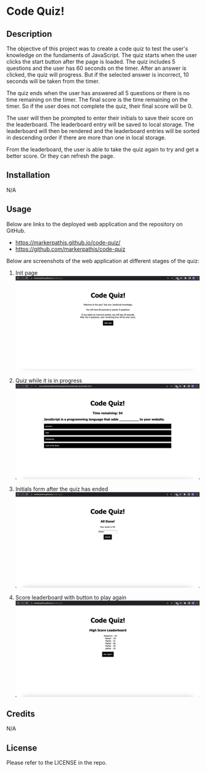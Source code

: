 # Code Quiz!

## Description

The objective of this project was to create a code quiz to test the user's knowledge on the fundaments of JavaScript. The quiz starts when the user clicks the start button after the page is loaded. The quiz includes 5 questions and the user has 60 seconds on the timer. After an answer is clicked, the quiz will progress. But if the selected answer is incorrect, 10 seconds will be taken from the timer.

The quiz ends when the user has answered all 5 questions or there is no time remaining on the timer. The final score is the time remaining on the timer. So if the user does not complete the quiz, their final score will be 0.

The user will then be prompted to enter their initials to save their score on the leaderboard. The leaderboard entry will be saved to local storage. The leaderboard will then be rendered and the leaderboard entries will be sorted in descending order if there are more than one in local storage.

From the leaderboard, the user is able to take the quiz again to try and get a better score. Or they can refresh the page.

## Installation

N/A

## Usage

Below are links to the deployed web application and the repository on GitHub.

- https://markerpathis.github.io/code-quiz/
- https://github.com/markerpathis/code-quiz

Below are screenshots of the web application at different stages of the quiz:

1. Init page
   ![alt text](/assets/images/codeQuiz-init.png)

2. Quiz while it is in progress
   ![alt text](/assets/images/codeQuiz-inProgress.png)

3. Initials form after the quiz has ended
   ![alt text](/assets/images/codeQuiz-form.png)

4. Score leaderboard with button to play again
   ![alt text](/assets/images/codeQuiz-leaderboard.png)

## Credits

N/A

## License

Please refer to the LICENSE in the repo.
